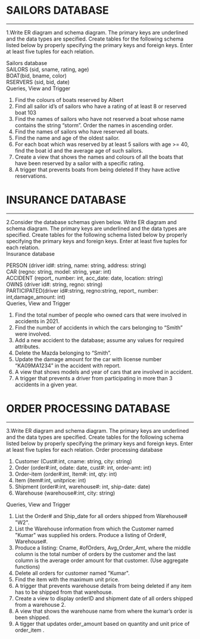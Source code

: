 <h1>SAILORS DATABASE</h1>
<hr/>

1.Write ER diagram and schema diagram. The primary keys are underlined and the data types are specified. Create tables for the following schema listed below by properly specifying the primary keys and foreign keys. Enter at least five tuples for each relation.<br >

Sailors database<br >
SAILORS (sid, sname, rating, age)<br >
BOAT(bid, bname, color)<br >
RSERVERS (sid, bid, date)<br >
Queries, View and Trigger<br >

<ol>
<li>Find the colours of boats reserved by Albert</li>
<li>Find all sailor id’s of sailors who have a rating of at least 8 or reserved boat 103</li>
<li>Find the names of sailors who have not reserved a boat whose name contains the string “storm”. Order the names in ascending order.</li>
<li>Find the names of sailors who have reserved all boats.</li>
<li>Find the name and age of the oldest sailor.</li>
<li>For each boat which was reserved by at least 5 sailors with age >= 40, find the boat id and the average age of such sailors.</li>
<li>Create a view that shows the names and colours of all the boats that have been reserved by a sailor with a specific rating.</li>
<li>A trigger that prevents boats from being deleted If they have active reservations.</li>
</ol>

<h1>INSURANCE DATABASE</h1>
<hr/>

2.Consider the database schemas given below. Write ER diagram and schema diagram. The primary keys are underlined and the data types are specified. Create tables for the following schema listed below by properly specifying the primary keys and foreign keys. Enter at least five tuples for each relation.<br >
Insurance database<br >

PERSON (driver id#: string, name: string, address: string)<br >
CAR (regno: string, model: string, year: int)<br >
ACCIDENT (report_ number: int, acc_date: date, location: string)<br >
OWNS (driver id#: string, regno: string)<br >
PARTICIPATED(driver id#:string, regno:string, report_ number: int,damage_amount: int)<br >
Queries, View and Trigger<br >
<ol>
<li>Find the total number of people who owned cars that were involved in accidents in 2021.</li>
<li>Find the number of accidents in which the cars belonging to “Smith” were involved.</li>
<li>Add a new accident to the database; assume any values for required attributes.</li>
<li>Delete the Mazda belonging to “Smith”.</li>
<li>Update the damage amount for the car with license number “KA09MA1234” in the accident with report.</li>
<li>A view that shows models and year of cars that are involved in accident.</li>
<li>A trigger that prevents a driver from participating in more than 3 accidents in a given year.</li>
</ol>

<h1>ORDER PROCESSING DATABASE</h1>
<hr />
3.Write ER diagram and schema diagram. The primary keys are underlined and the data types are specified.
Create tables for the following schema listed below by properly specifying the primary keys and foreign keys.
Enter at least five tuples for each relation.
Order processing database

1. Customer (Cust#:int, cname: string, city: string)
2. Order (order#:int, odate: date, cust#: int, order-amt: int)
3. Order-item (order#:int, Item#: int, qty: int)
4. Item (item#:int, unitprice: int)
5. Shipment (order#:int, warehouse#: int, ship-date: date)
6. Warehouse (warehouse#:int, city: string)

Queries, View and Trigger

1. List the Order# and Ship\_date for all orders shipped from Warehouse# "W2". 
2. List the Warehouse information from which the Customer named "Kumar" was supplied his orders. Produce a listing of Order#, Warehouse#. 
3. Produce a listing: Cname, #ofOrders, Avg\_Order\_Amt, where the middle column is the total number of orders by the customer and the last column is the average order amount for that customer. (Use aggregate functions) 
4. Delete all orders for customer named "Kumar". 
5. Find the item with the maximum unit price. 
6. A trigger that prevents warehouse details from being deleted if any item has to be shipped from that warehouse. 
7. Create a view to display orderID and shipment date of all orders shipped from a warehouse 2. 
8. A view that shows the warehouse name from where the kumar’s order is been shipped.
9. A tigger that updates order\_amount based on quantity and unit price of order\_item .

